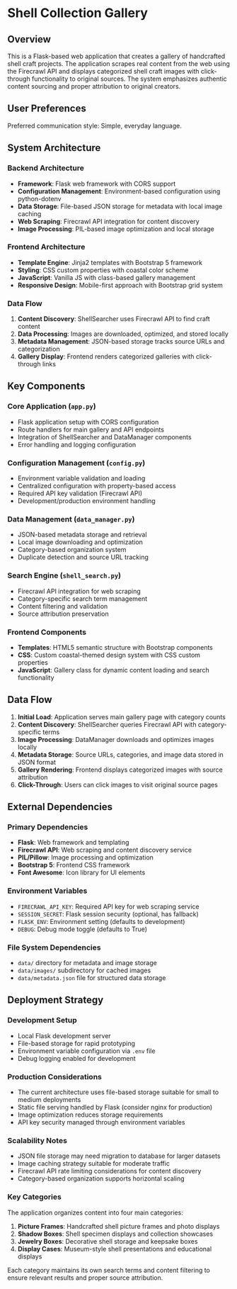 # Shell Collection Gallery

## Overview

This is a Flask-based web application that creates a gallery of handcrafted shell craft projects. The application scrapes real content from the web using the Firecrawl API and displays categorized shell craft images with click-through functionality to original sources. The system emphasizes authentic content sourcing and proper attribution to original creators.

## User Preferences

Preferred communication style: Simple, everyday language.

## System Architecture

### Backend Architecture
- **Framework**: Flask web framework with CORS support
- **Configuration Management**: Environment-based configuration using python-dotenv
- **Data Storage**: File-based JSON storage for metadata with local image caching
- **Web Scraping**: Firecrawl API integration for content discovery
- **Image Processing**: PIL-based image optimization and local storage

### Frontend Architecture
- **Template Engine**: Jinja2 templates with Bootstrap 5 framework
- **Styling**: CSS custom properties with coastal color scheme
- **JavaScript**: Vanilla JS with class-based gallery management
- **Responsive Design**: Mobile-first approach with Bootstrap grid system

### Data Flow
1. **Content Discovery**: ShellSearcher uses Firecrawl API to find craft content
2. **Data Processing**: Images are downloaded, optimized, and stored locally
3. **Metadata Management**: JSON-based storage tracks source URLs and categorization
4. **Gallery Display**: Frontend renders categorized galleries with click-through links

## Key Components

### Core Application (`app.py`)
- Flask application setup with CORS configuration
- Route handlers for main gallery and API endpoints
- Integration of ShellSearcher and DataManager components
- Error handling and logging configuration

### Configuration Management (`config.py`)
- Environment variable validation and loading
- Centralized configuration with property-based access
- Required API key validation (Firecrawl API)
- Development/production environment handling

### Data Management (`data_manager.py`)
- JSON-based metadata storage and retrieval
- Local image downloading and optimization
- Category-based organization system
- Duplicate detection and source URL tracking

### Search Engine (`shell_search.py`)
- Firecrawl API integration for web scraping
- Category-specific search term management
- Content filtering and validation
- Source attribution preservation

### Frontend Components
- **Templates**: HTML5 semantic structure with Bootstrap components
- **CSS**: Custom coastal-themed design system with CSS custom properties
- **JavaScript**: Gallery class for dynamic content loading and search functionality

## Data Flow

1. **Initial Load**: Application serves main gallery page with category counts
2. **Content Discovery**: ShellSearcher queries Firecrawl API with category-specific terms
3. **Image Processing**: DataManager downloads and optimizes images locally
4. **Metadata Storage**: Source URLs, categories, and image data stored in JSON format
5. **Gallery Rendering**: Frontend displays categorized images with source attribution
6. **Click-Through**: Users can click images to visit original source pages

## External Dependencies

### Primary Dependencies
- **Flask**: Web framework and templating
- **Firecrawl API**: Web scraping and content discovery service
- **PIL/Pillow**: Image processing and optimization
- **Bootstrap 5**: Frontend CSS framework
- **Font Awesome**: Icon library for UI elements

### Environment Variables
- `FIRECRAWL_API_KEY`: Required API key for web scraping service
- `SESSION_SECRET`: Flask session security (optional, has fallback)
- `FLASK_ENV`: Environment setting (defaults to development)
- `DEBUG`: Debug mode toggle (defaults to True)

### File System Dependencies
- `data/` directory for metadata and image storage
- `data/images/` subdirectory for cached images
- `data/metadata.json` file for structured data storage

## Deployment Strategy

### Development Setup
- Local Flask development server
- File-based storage for rapid prototyping
- Environment variable configuration via `.env` file
- Debug logging enabled for development

### Production Considerations
- The current architecture uses file-based storage suitable for small to medium deployments
- Static file serving handled by Flask (consider nginx for production)
- Image optimization reduces storage requirements
- API key security managed through environment variables

### Scalability Notes
- JSON file storage may need migration to database for larger datasets
- Image caching strategy suitable for moderate traffic
- Firecrawl API rate limiting considerations for content discovery
- Category-based organization supports horizontal scaling

### Key Categories
The application organizes content into four main categories:
1. **Picture Frames**: Handcrafted shell picture frames and photo displays
2. **Shadow Boxes**: Shell specimen displays and collection showcases  
3. **Jewelry Boxes**: Decorative shell storage and keepsake boxes
4. **Display Cases**: Museum-style shell presentations and educational displays

Each category maintains its own search terms and content filtering to ensure relevant results and proper source attribution.